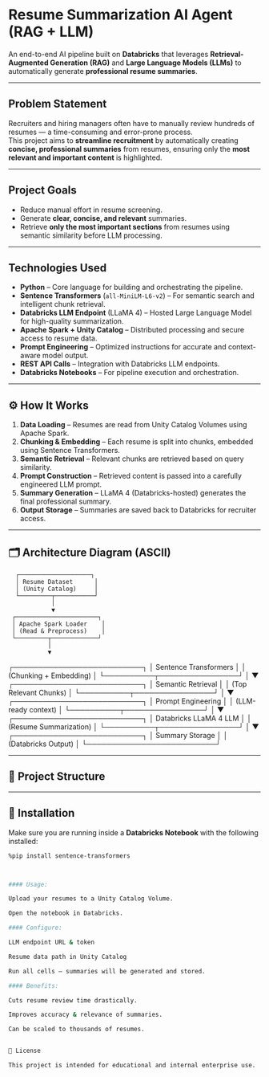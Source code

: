 # Resume Summarization AI Agent (RAG + LLM)

An end-to-end AI pipeline built on **Databricks** that leverages **Retrieval-Augmented Generation (RAG)** and **Large Language Models (LLMs)** to automatically generate **professional resume summaries**.

---

##  Problem Statement
Recruiters and hiring managers often have to manually review hundreds of resumes — a time-consuming and error-prone process.  
This project aims to **streamline recruitment** by automatically creating **concise, professional summaries** from resumes, ensuring only the **most relevant and important content** is highlighted.

---

##  Project Goals
- Reduce manual effort in resume screening.
- Generate **clear, concise, and relevant** summaries.
- Retrieve **only the most important sections** from resumes using semantic similarity before LLM processing.

---

##  Technologies Used
- **Python** – Core language for building and orchestrating the pipeline.
- **Sentence Transformers** (`all-MiniLM-L6-v2`) – For semantic search and intelligent chunk retrieval.
- **Databricks LLM Endpoint** (LLaMA 4) – Hosted Large Language Model for high-quality summarization.
- **Apache Spark + Unity Catalog** – Distributed processing and secure access to resume data.
- **Prompt Engineering** – Optimized instructions for accurate and context-aware model output.
- **REST API Calls** – Integration with Databricks LLM endpoints.
- **Databricks Notebooks** – For pipeline execution and orchestration.

---

## ⚙️ How It Works
1. **Data Loading** – Resumes are read from Unity Catalog Volumes using Apache Spark.
2. **Chunking & Embedding** – Each resume is split into chunks, embedded using Sentence Transformers.
3. **Semantic Retrieval** – Relevant chunks are retrieved based on query similarity.
4. **Prompt Construction** – Retrieved content is passed into a carefully engineered LLM prompt.
5. **Summary Generation** – LLaMA 4 (Databricks-hosted) generates the final professional summary.
6. **Output Storage** – Summaries are saved back to Databricks for recruiter access.

---

## 🗂 Architecture Diagram (ASCII)

      ┌────────────────────┐
      │ Resume Dataset      │
      │ (Unity Catalog)     │
      └─────────┬───────────┘
                │
                ▼
     ┌───────────────────────┐
     │ Apache Spark Loader    │
     │ (Read & Preprocess)    │
     └─────────┬─────────────┘
               │
               ▼
  ┌──────────────────────────┐
  │ Sentence Transformers     │
  │ (Chunking + Embedding)    │
  └──────────┬────────────────┘
             │
             ▼
  ┌──────────────────────────┐
  │ Semantic Retrieval        │
  │ (Top Relevant Chunks)     │
  └──────────┬────────────────┘
             │
             ▼
  ┌──────────────────────────┐
  │ Prompt Engineering        │
  │ (LLM-ready context)       │
  └──────────┬────────────────┘
             │
             ▼
  ┌──────────────────────────┐
  │ Databricks LLaMA 4 LLM    │
  │ (Resume Summarization)    │
  └──────────┬────────────────┘
             │
             ▼
  ┌──────────────────────────┐
  │ Summary Storage           │
  │ (Databricks Output)       │
  └──────────────────────────┘


---

## 📂 Project Structure


---

## 🚀 Installation
Make sure you are running inside a **Databricks Notebook** with the following installed:
```bash
%pip install sentence-transformers



#### Usage:

Upload your resumes to a Unity Catalog Volume.

Open the notebook in Databricks.

#### Configure:

LLM endpoint URL & token

Resume data path in Unity Catalog

Run all cells — summaries will be generated and stored.

#### Benefits:

Cuts resume review time drastically.

Improves accuracy & relevance of summaries.

Can be scaled to thousands of resumes.


📜 License

This project is intended for educational and internal enterprise use.
